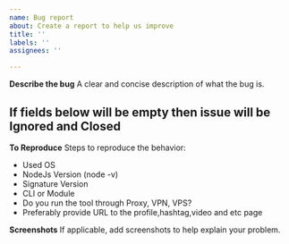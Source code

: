 ```yaml
---
name: Bug report
about: Create a report to help us improve
title: ''
labels: ''
assignees: ''

---
```


**Describe the bug**
A clear and concise description of what the bug is.

## If fields below will be empty then issue will be Ignored and Closed

**To Reproduce**
Steps to reproduce the behavior:
- Used OS
- NodeJs Version (node -v)
- Signature Version
- CLI or Module
- Do you run the tool through Proxy, VPN, VPS?
- Preferably provide URL to the profile,hashtag,video and etc page

**Screenshots**
If applicable, add screenshots to help explain your problem.